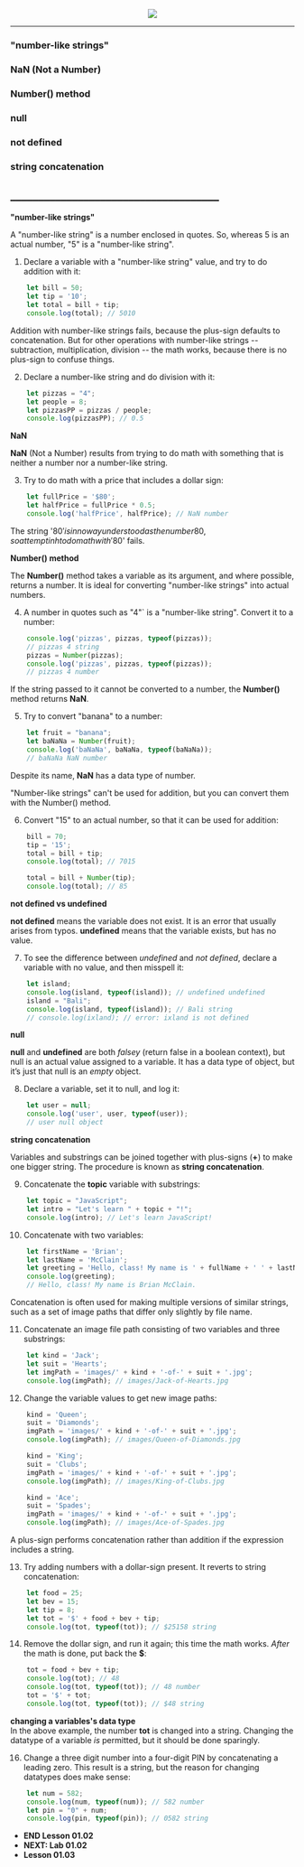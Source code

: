 
<!-- ![Image](../../../images/labs/Noble-Desktop-JavaScript-Lab-01-01-285px.jpg "Lab 01.01") -->

<!-- Alignment options!!!!! -->
<p align="center">
<img src="../../images/lessons/Lesson-Banner-0102.jpg">
</p>

<!-- <h2 align="center">Lesson 01.01</h2> -->

<hr>  

<!-- ## Lesson 01.02 -->
### "number-like strings"
### NaN (Not a Number)
### Number() method
### null
### not defined
### string concatenation

## _____________________________________

**"number-like strings"**

A "number-like string" is a number enclosed in quotes. So, whereas 5 is an actual number, "5" is a "number-like string".

1. Declare a variable with a "number-like string" value, and try to do addition with it:

```js
    let bill = 50;
    let tip = '10';
    let total = bill + tip;
    console.log(total); // 5010
```

Addition with number-like strings fails, because the plus-sign defaults to concatenation. But for other operations with number-like strings -- subtraction, multiplication, division -- the math works, because there is no plus-sign to confuse things.

2. Declare a number-like string and do division with it:

```js
    let pizzas = "4";
    let people = 8;
    let pizzasPP = pizzas / people;
    console.log(pizzasPP); // 0.5
```

**NaN**

**NaN** (Not a Number) results from trying to do math with something that is neither a number nor a number-like string.

3. Try to do math with a price that includes a dollar sign:

```js
    let fullPrice = '$80';
    let halfPrice = fullPrice * 0.5;
    console.log('halfPrice', halfPrice); // NaN number
```

The string '$80' is in no way understood as the number 80, so attemptinh to do math with '$80' fails.

**Number() method**

The **Number()** method takes a variable as its argument, and where possible, returns a number. It is ideal for converting "number-like strings" into actual numbers.

4. A number in quotes such as "4"` is a "number-like string". Convert it to a number:

```js
    console.log('pizzas', pizzas, typeof(pizzas));
    // pizzas 4 string
    pizzas = Number(pizzas);
    console.log('pizzas', pizzas, typeof(pizzas));
    // pizzas 4 number
```

If the string passed to it cannot be converted to a number, the **Number()** method returns **NaN**. 

5. Try to convert "banana" to a number:

```js
    let fruit = "banana";
    let baNaNa = Number(fruit);
    console.log('baNaNa', baNaNa, typeof(baNaNa)); 
    // baNaNa NaN number
```

Despite its name, **NaN** has a data type of number.

"Number-like strings" can't be used for addition, but you can convert them with the Number() method.

6. Convert "15" to an actual number, so that it can be used for addition:

```js
    bill = 70;
    tip = '15';
    total = bill + tip;
    console.log(total); // 7015

    total = bill + Number(tip);
    console.log(total); // 85
```

**not defined vs undefined**

**not defined** means the variable does not exist. 
It is an error that usually arises from typos.
**undefined** means that the variable exists, but has no value.

7. To see the difference between *undefined* and *not defined*, declare a variable with no value, and then misspell it:

```js
    let island; 
    console.log(island, typeof(island)); // undefined undefined
    island = "Bali";
    console.log(island, typeof(island)); // Bali string
    // console.log(ixland); // error: ixland is not defined
```

**null**

**null** and **undefined** are both *falsey* (return false in a boolean context), but null is an actual value assigned to a variable. It has a data type of object, but it’s just that null is an *empty* object. 

8. Declare a variable, set it to null, and log it:

```js
    let user = null;
    console.log('user', user, typeof(user)); 
    // user null object
```

**string concatenation**

Variables and substrings can be joined together with plus-signs (**+**) to make one bigger string. The procedure is known as **string concatenation**.

9. Concatenate the **topic** variable with substrings:

```js
    let topic = "JavaScript";
    let intro = "Let's learn " + topic + "!";
    console.log(intro); // Let's learn JavaScript!
```

10. Concatenate with two variables:

```js
    let firstName = 'Brian';
    let lastName = 'McClain';
    let greeting = 'Hello, class! My name is ' + fullName + ' ' + lastName + '.';
    console.log(greeting); 
    // Hello, class! My name is Brian McClain.
```

Concatenation is often used for making multiple versions of similar strings, such as a set of image paths that differ only slightly by file name.

11. Concatenate an image file path consisting of two variables and three substrings:

```js
    let kind = 'Jack';
    let suit = 'Hearts';
    let imgPath = 'images/' + kind + '-of-' + suit + '.jpg';
    console.log(imgPath); // images/Jack-of-Hearts.jpg
```

12. Change the variable values to get new image paths:

```js
    kind = 'Queen';
    suit = 'Diamonds';
    imgPath = 'images/' + kind + '-of-' + suit + '.jpg';
    console.log(imgPath); // images/Queen-of-Diamonds.jpg

    kind = 'King';
    suit = 'Clubs';
    imgPath = 'images/' + kind + '-of-' + suit + '.jpg';
    console.log(imgPath); // images/King-of-Clubs.jpg

    kind = 'Ace';
    suit = 'Spades';
    imgPath = 'images/' + kind + '-of-' + suit + '.jpg';
    console.log(imgPath); // images/Ace-of-Spades.jpg
```

A plus-sign performs concatenation rather than addition if the expression includes a string.

13. Try adding numbers with a dollar-sign present. It reverts to string concatenation: 

```js
    let food = 25;
    let bev = 15;
    let tip = 8;
    let tot = '$' + food + bev + tip;
    console.log(tot, typeof(tot)); // $25158 string
```

14. Remove the dollar sign, and run it again; this time the math works. *After* the math is done, put back the **$**:

```js
    tot = food + bev + tip;
    console.log(tot); // 48
    console.log(tot, typeof(tot)); // 48 number
    tot = '$' + tot;
    console.log(tot, typeof(tot)); // $48 string
```

**changing a variables's data type**  
In the above example, the number **tot** is changed into a string. Changing the datatype of a variable *is* permitted, but it should be done sparingly.

16. Change a three digit number into a four-digit PIN by concatenating a leading zero. This result is a string, but the reason for changing datatypes does make sense:

```js
    let num = 582;
    console.log(num, typeof(num)); // 582 number
    let pin = "0" + num;
    console.log(pin, typeof(pin)); // 0582 string
```

- **END Lesson 01.02**
- **NEXT: Lab 01.02**
- **Lesson 01.03**

